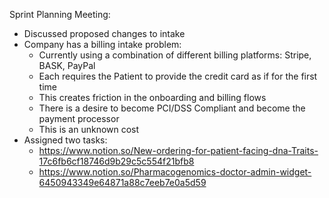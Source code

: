 Sprint Planning Meeting:
- Discussed proposed changes to intake
- Company has a billing intake problem:
	- Currently using a combination of different billing platforms: Stripe, BASK, PayPal
	- Each requires the Patient to provide the credit card as if for the first time
	- This creates friction in the onboarding and billing flows
	- There is a desire to become PCI/DSS Compliant and become the payment processor
	- This is an unknown cost
- Assigned two tasks:
	- https://www.notion.so/New-ordering-for-patient-facing-dna-Traits-17c6fb6cf18746d9b29c5c554f21bfb8
	- https://www.notion.so/Pharmacogenomics-doctor-admin-widget-6450943349e64871a88c7eeb7e0a5d59
